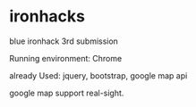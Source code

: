 # ironhacks
blue ironhack 3rd submission

Running environment: Chrome

already Used: jquery, bootstrap, google map api

google map support real-sight.
